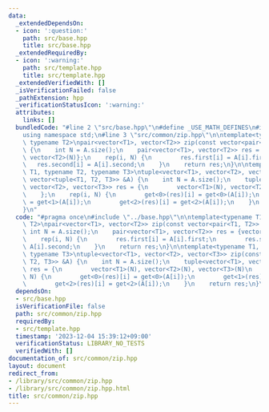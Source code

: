```yaml
---
data:
  _extendedDependsOn:
  - icon: ':question:'
    path: src/base.hpp
    title: src/base.hpp
  _extendedRequiredBy:
  - icon: ':warning:'
    path: src/template.hpp
    title: src/template.hpp
  _extendedVerifiedWith: []
  _isVerificationFailed: false
  _pathExtension: hpp
  _verificationStatusIcon: ':warning:'
  attributes:
    links: []
  bundledCode: "#line 2 \"src/base.hpp\"\n#define _USE_MATH_DEFINES\n#include <bits/stdc++.h>\n\
    using namespace std;\n#line 3 \"src/common/zip.hpp\"\n\ntemplate<typename T1,\
    \ typename T2>\npair<vector<T1>, vector<T2>> zip(const vector<pair<T1, T2>> &A)\
    \ {\n    int N = A.size();\n    pair<vector<T1>, vector<T2>> res = {vector<T1>(N),\
    \ vector<T2>(N)};\n    rep(i, N) {\n        res.first[i] = A[i].first;\n     \
    \   res.second[i] = A[i].second;\n    }\n    return res;\n}\n\ntemplate<typename\
    \ T1, typename T2, typename T3>\ntuple<vector<T1>, vector<T2>, vector<T3>> zip(const\
    \ vector<tuple<T1, T2, T3>> &A) {\n    int N = A.size();\n    tuple<vector<T1>,\
    \ vector<T2>, vector<T3>> res = {\n        vector<T1>(N), vector<T2>(N), vector<T3>(N)\n\
    \    };\n    rep(i, N) {\n        get<0>(res)[i] = get<0>(A[i]);\n        get<1>(res)[i]\
    \ = get<1>(A[i]);\n        get<2>(res)[i] = get<2>(A[i]);\n    }\n    return res;\n\
    }\n"
  code: "#pragma once\n#include \"../base.hpp\"\n\ntemplate<typename T1, typename\
    \ T2>\npair<vector<T1>, vector<T2>> zip(const vector<pair<T1, T2>> &A) {\n   \
    \ int N = A.size();\n    pair<vector<T1>, vector<T2>> res = {vector<T1>(N), vector<T2>(N)};\n\
    \    rep(i, N) {\n        res.first[i] = A[i].first;\n        res.second[i] =\
    \ A[i].second;\n    }\n    return res;\n}\n\ntemplate<typename T1, typename T2,\
    \ typename T3>\ntuple<vector<T1>, vector<T2>, vector<T3>> zip(const vector<tuple<T1,\
    \ T2, T3>> &A) {\n    int N = A.size();\n    tuple<vector<T1>, vector<T2>, vector<T3>>\
    \ res = {\n        vector<T1>(N), vector<T2>(N), vector<T3>(N)\n    };\n    rep(i,\
    \ N) {\n        get<0>(res)[i] = get<0>(A[i]);\n        get<1>(res)[i] = get<1>(A[i]);\n\
    \        get<2>(res)[i] = get<2>(A[i]);\n    }\n    return res;\n}\n"
  dependsOn:
  - src/base.hpp
  isVerificationFile: false
  path: src/common/zip.hpp
  requiredBy:
  - src/template.hpp
  timestamp: '2023-12-04 15:39:12+09:00'
  verificationStatus: LIBRARY_NO_TESTS
  verifiedWith: []
documentation_of: src/common/zip.hpp
layout: document
redirect_from:
- /library/src/common/zip.hpp
- /library/src/common/zip.hpp.html
title: src/common/zip.hpp
---
```

